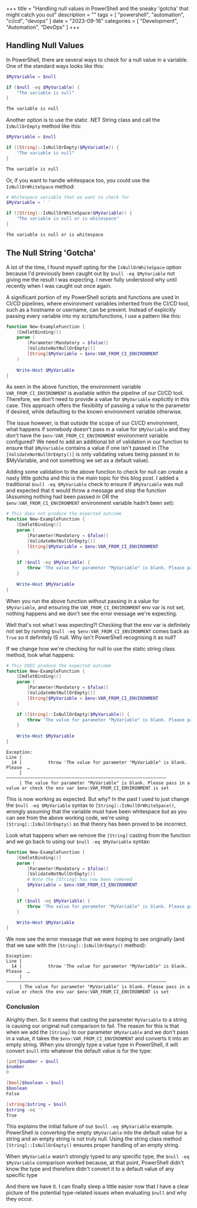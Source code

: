 +++
title = "Handling null values in PowerShell and the sneaky 'gotcha' that might catch you out"
description = ""
tags = [
    "powershell",
    "automation",
    "ci/cd",
    "devops"
]
date = "2023-09-16"
categories = [
    "Development",
    "Automation",
    "DevOps"
]
+++

## Handling Null Values

In PowerShell, there are several ways to check for a null value in a variable. One of the standard ways looks like this:

```powershell
$MyVariable = $null

if ($null -eq $MyVariable) {
    "The variable is null"
}

The variable is null
```

Another option is to use the static .NET String class and call the `IsNullOrEmpty` method like this:

```powershell
$MyVariable = $null

if ([String]::IsNullOrEmpty($MyVariable)) {
    "The variable is null"
}

The variable is null
```

Or, if you want to handle whitespace too, you could use the `IsNullOrWhiteSpace` method:

```powershell
# Whitespace variable that we want to check for
$MyVariable = ' '

if ([String]::IsNullOrWhiteSpace($MyVariable)) {
    "The variable is null or is whitespace"
}

The variable is null or is whitespace
```

## The Null String 'Gotcha'

A lot of the time, I found myself opting for the `IsNullOrWhiteSpace` option because I'd previously been caught out by
`$null -eq $MyVariable` not giving me the result I was expecting. I never fully understood why until recently when I was
caught out once again.

A significant portion of my PowerShell scripts and functions are used in CI/CD pipelines, where environment variables
inherited from the CI/CD tool, such as a hostname or username, can be present. Instead of explicitly passing every
variable into my scripts/functions, I use a pattern like this:

```powershell
function New-ExampleFunction {
    [CmdletBinding()]
    param (
        [Parameter(Mandatory = $false)]
        [ValidateNotNullOrEmpty()]
        [String]$MyVariable = $env:VAR_FROM_CI_ENVIRONMENT
    )
    
    Write-Host $MyVariable
}
```

As seen in the above function, the environment variable `VAR_FROM_CI_ENVIRONMENT` is available within the pipeline
of our CI/CD tool. Therefore, we don't need to provide a value for `$MyVariable` explicitly in this case.
This approach offers the flexibility of passing a value to the parameter if desired, while defaulting to the known
environment variable otherwise.

The issue however, is that outside the scope of our CI/CD environment, what happens if somebody doesn't pass in a value
for `$MyVariable` and they don't have the `$env:VAR_FROM_CI_ENVIRONMENT` environment variable configured? We need to add
an additional bit of validation in our function to ensure that `$MyVariable` contains a value if one isn't passed in
(The `[ValidateNotNullOrEmpty()]` is only validating values being passed in to $MyVariable, and not something we set as a default value).

Adding some validation to the above function to check for null can create a nasty little gotcha and this is the main topic
for this blog post. I added a traditional `$null -eq $MyVariable` check to ensure if `$MyVariable` was null and expected
that it would throw a message and stop the function (Assuming nothing
had been passed in OR the `$env:VAR_FROM_CI_ENVIRONMENT` environment variable hadn't been set):

```powershell
# This does not produce the expected outcome
function New-ExampleFunction {
    [CmdletBinding()]
    param (
        [Parameter(Mandatory = $false)]
        [ValidateNotNullOrEmpty()]
        [String]$MyVariable = $env:VAR_FROM_CI_ENVIRONMENT
    )

    if ($null -eq $MyVariable) {
        throw 'The value for parameter "MyVariable" is blank. Please pass in a value or check the env var $env:VAR_FROM_CI_ENVIRONMENT is set'
    }
    
    Write-Host $MyVariable
}
```

When you run the above function without passing in a value for `$MyVariable`, and ensuring the `VAR_FROM_CI_ENVIRONMENT`
env var is not set, nothing happens and we don't see the error message we're expecting.

Well that's not what I was expecting?! Checking that the env var is definitely not set by running `$null -eq $env:VAR_FROM_CI_ENVIRONMENT`
comes back as `True` so it definitely IS null. Why isn't PowerShell recognising it as null?

If we change how we're checking for null to use the static string class method, look what happens:

```powershell
# This DOES produce the expected outcome
function New-ExampleFunction {
    [CmdletBinding()]
    param (
        [Parameter(Mandatory = $false)]
        [ValidateNotNullOrEmpty()]
        [String]$MyVariable = $env:VAR_FROM_CI_ENVIRONMENT
    )

    if ([String]::IsNullOrEmpty($MyVariable)) {
        throw 'The value for parameter "MyVariable" is blank. Please pass in a value or check the env var $env:VAR_FROM_CI_ENVIRONMENT is set'
    }
    
    Write-Host $MyVariable
}
```

```text
Exception: 
Line |
  14 |          throw 'The value for parameter "MyVariable" is blank. Please  …
     |          ~~~~~~~~~~~~~~~~~~~~~~~~~~~~~~~~~~~~~~~~~~~~~~~~~~~~~~~~~~~~~
     | The value for parameter "MyVariable" is blank. Please pass in a value or check the env var $env:VAR_FROM_CI_ENVIRONMENT is set
```

This is now working as expected. But why? In the past I used to just change the `$null -eq $MyVariable` syntax to
`[String]::IsNullOrWhiteSpace()`, wrongly assuming that the variable must have been whitespace but as you can see from
the above working code, we're using `[String]::IsNullOrEmpty()` so that theory has been proved to be incorrect.

Look what happens when we remove the `[String]` casting from the function and we go back to using our `$null -eq $MyVariable`
syntax:

```powershell
function New-ExampleFunction {
    [CmdletBinding()]
    param (
        [Parameter(Mandatory = $false)]
        [ValidateNotNullOrEmpty()]
        # Note the [String] has now been removed
        $MyVariable = $env:VAR_FROM_CI_ENVIRONMENT
    )

    if ($null -eq $MyVariable) {
        throw 'The value for parameter "MyVariable" is blank. Please pass in a value or check the env var $env:VAR_FROM_CI_ENVIRONMENT is set'
    }

    Write-Host $MyVariable
}
```

We now see the error message that we were hoping to see originally (and that we saw with the `[String]::IsNullOrEmpty()` method):

```text
Exception: 
Line |
  14 |          throw 'The value for parameter "MyVariable" is blank. Please  …
     |          ~~~~~~~~~~~~~~~~~~~~~~~~~~~~~~~~~~~~~~~~~~~~~~~~~~~~~~~~~~~~~
     | The value for parameter "MyVariable" is blank. Please pass in a value or check the env var $env:VAR_FROM_CI_ENVIRONMENT is set
```

### Conclusion

Alrighty then. So it seems that casting the parameter `MyVariable` to a string is causing our original null comparison to fail.
The reason for this is that when we add the `[String]` to our parameter `$MyVariable` and we don't pass in a value, it
takes the `$env:VAR_FROM_CI_ENVIRONMENT` and converts it into an empty string. When you strongly type a value type in PowerShell,
it will convert `$null` into whatever the default value is for the type:

```powershell
[int]$number = $null
$number
0

[bool]$boolean = $null
$boolean
False

[string]$string = $null
$string -eq ''
True
```

This explains the initial failure of our `$null -eq $MyVariable` example. PowerShell is converting the empty `$MyVariable` into
the default value for a string and an empty string is not truly null.
Using the string class method `[String]::IsNullOrEmpty()` ensures proper handling of an empty string.

When `$MyVariable` wasn't strongly typed to any specific type, the `$null -eq $MyVariable` comparison worked because,
at that point, PowerShell didn't know the type and therefore didn't convert it to a default value of any specific type

And there we have it. I can finally sleep a little easier now that I have a clear picture of the potential
type-related issues when evaluating `$null` and why they occur.
